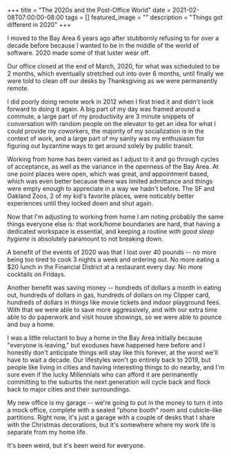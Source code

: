 +++
title =  "The 2020s and the Post-Office World"
date = 2021-02-08T07:00:00-08:00
tags = []
featured_image = ""
description = "Things got different in 2020"
+++

I moved to the Bay Area 6 years ago after stubbornly refusing to for over a decade before because I wanted to be in the middle of the world of software. 2020 made some of that luster wear off.

Our office closed at the end of March, 2020, for what was scheduled to be 2 months, which eventually stretched out into over 6 months, until finally we were told to clean off our desks by Thanksgiving as we were permanently remote.

I did poorly doing remote work in 2012 when I first tried it and didn't look forward to doing it again. A big part of my day was framed around a commute, a large part of my productivity are 3 minute snippets of conversation with random people on the elevator to get an idea for what I could provide my coworkers, the majority of my socialization is in the context of work, and a large part of my sanity was my enthusiasm for figuring out byzantine ways to get around solely by public transit.

Working from home has been varied as I adjust to it and go through cycles of acceptance, as well as the variance in the openness of the Bay Area. At one point places were open, which was great, and appointment based, which was even better because there was limited admittance and things were empty enough to appreciate in a way we hadn't before. The SF and Oakland Zoos, 2 of my kid's favorite places, were noticably better experiences until they locked down and shut again.

Now that I'm adjusting to working from home I am noting probably the same things everyone else is: that work/home boundaries are hard, that having a dedicated workspace is essential, and keeping a routine _with good sleep hygiene_ is absolutely paramount to not breaking down.

A benefit of the events of 2020 was that I lost over 40 pounds -- no more being too tired to cook 3 nights a week and ordering out. No more eating a $20 lunch in the Financial District at a restaurant every day. No more cocktails on Fridays.

Another benefit was saving money -- hundreds of dollars a month in eating out, hundreds of dollars in gas, hundreds of dollars on my Clipper card, hundreds of dollars in things like movie tickets and indoor playground fees. With that we were able to save more aggressively, and with our extra time able to do paperwork and visit house showings, so we were able to pounce and buy a home.

I was a little reluctant to buy a home in the Bay Area initially because "everyone is leaving," but exoduses have happened here before and I honestly don't anticipate things will stay like this forever, at the worst we'll have to wait a decade. Our lifestyles won't go entirely back to 2019, but people like living in cities and having interesting things to do nearby, and I'm sure even if the lucky Millennials who can afford it are permanently committing to the suburbs the next generation will cycle back and flock back to major cities and their surroundings.

My new office is my garage -- we're going to put in the money to turn it into a mock office, complete with a sealed "phone booth" room and cubicle-like partitions. Right now, it's just a garage with a couple of desks that I share with the Christmas decorations, but it's somewhere where my work life is separate from my home life.

It's been weird, but it's been weird for everyone.
